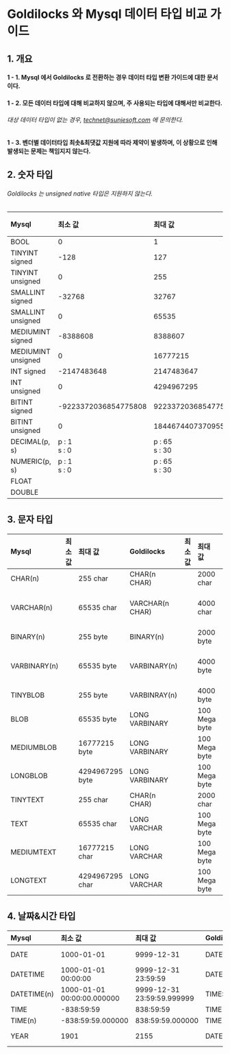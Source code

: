 # Goldilocks 와 Mysql 데이터 타입 비교 가이드

## 1. 개요

#### 1 - 1. Mysql 에서 Goldilocks 로 전환하는 경우 데이터 타입 변환 가이드에 대한 문서이다.

#### 1 - 2. 모든 데이터 타입에 대해 비교하지 않으며, 주 사용되는 타입에 대해서만 비교한다.

###### 대상 데이터 타입이 없는 경우, technet@sunjesoft.com 에 문의한다.

#### 1 - 3. 벤더별 데이터타입 최솟&최댓값 지원에 따라 제약이 발생하며, 이 상황으로 인해 발생되는 문제는 책임지지 않는다.


## 2. 숫자 타입

###### Goldilocks 는 unsigned native 타입은 지원하지 않는다.

<h6>

| Mysql | 최소 값 | 최대 값 | Goldilocks | 최솟값 | 최댓값 | 비고 |
|:--     |:--      |:--      |:--         |:--      |:--      |:-- |
| BOOL | 0 | 1 | BOOLEAN | FALSE | TRUE | |
| TINYINT signed | -128 | 127 | NUMBER(3) | -999 | 999 | |
| TINYINT unsigned | 0 | 255 | NUMBER(3) | -999 | 999 | |
| SMALLINT signed | -32768 | 32767 | NUMBER(5, 0) | -99999 | 99999 | |
| SMALLINT unsigned | 0 | 65535 | NUMBER(5, 0) | -99999 | 99999 | |
| MEDIUMINT signed | -8388608 | 8388607 | NUMBER(7, 0) | -9999999 | 9999999 | |
| MEDIUMINT unsigned | 0 | 16777215 | NUMBER(8, 0) | -99999999 | 99999999 | |
| INT signed | -2147483648 | 2147483647 | NUMBER(10, 0) | -9999999999 | 9999999999 | |
| INT unsigned | 0 | 4294967295 | NUMBER(10, 0) | -9999999999 | 9999999999 | |
| BITINT signed | -9223372036854775808 | 9223372036854775807 | NUMBER(19, 0) | -9999999999999999999 | 9999999999999999999 | |
| BITINT unsigned | 0 | 18446744073709551615 | NUMBER(20, 0) | -99999999999999999999 | 99999999999999999999 | |
| DECIMAL(p, s) | p : 1<br/>s : 0 | p : 65<br/>s : 30 | DECIMAL(p, s) | p : 1<br/>s : -84 | p : 38<br/>s : 127 | |
| NUMERIC(p, s) | p : 1<br/>s : 0 | p : 65<br/>s : 30 | NUMERIC(p, s) | p : 1<br/>s : -84 | p : 38<br/>s : 127 | |
| FLOAT | | | NATIVE_REAL | | | |
| DOUBLE | | | NATIVE_DOUBLE | | | |

</h6>

## 3. 문자 타입

<h6>

| Mysql | 최소 값 | 최대 값 | Goldilocks | 최소 값 | 최대 값 | 비고 |
|:--     |:--      |:--      |:--         |:--      |:--      |:--   |
| CHAR(n) | | 255 char | CHAR(n CHAR) | | 2000 char | |
| VARCHAR(n) | | 65535 char | VARCHAR(n CHAR) | | 4000 char | 4000 char 이상<br/>LONG VARCHAR |
| BINARY(n) | | 255 byte | BINARY(n) | | 2000 byte | |
| VARBINARY(n) | | 65535 byte | VARBINARY(n) | | 4000 byte | 4000 byte 이상<br/>LONG VARBINARY |
| TINYBLOB | | 255 byte | VARBINRAY(n) | | 4000 byte | |
| BLOB | | 65535 byte | LONG VARBINARY | | 100 Mega byte | |
| MEDIUMBLOB | | 16777215 byte | LONG VARBINARY | | 100 Mega byte | |
| LONGBLOB | | 4294967295 byte | LONG VARBINARY | | 100 Mega byte | |
| TINYTEXT | | 255 char | CHAR(n CHAR) | | 2000 char | |
| TEXT | | 65535 char | LONG VARCHAR | | 100 Mega byte | |
| MEDIUMTEXT | | 16777215 char | LONG VARCHAR | | 100 Mega byte | |
| LONGTEXT | | 4294967295 char | LONG VARCHAR | | 100 Mega byte | |

</h6>

## 4. 날짜&시간 타입

<h6>

| Mysql | 최소 값 | 최대 값 | Goldilocks | 최소 값 | 최대 값 | 비고 |
|:--    |:--      |:--      |:--         |:--      |:--      |:--   |
| DATE  | 1000-01-01 | 9999-12-31 | DATE | 4714-11-24 BC | 9999-12-31 AD | YYYY-MM-DD HH24:MI:SS |
| DATETIME | 1000-01-01 00:00:00 | 9999-12-31 23:59:59 | DATE | 4714-11-24 00:00:00 BC | 9999-12-31  23:59:59 AD | YYYY-MM-DD HH24:MI:SS |
| DATETIME(n) | 1000-01-01 00:00:00.000000 | 9999-12-31 23:59:59.999999 | TIMESTAMP | 4714-11-24 BC | 9999-12-31 AD | YYYY-MM-DD HH24:MI:SS.FF6 |
| TIME | -838:59:59 | 838:59:59 | TIME | 00:00:00.000000 | 23:59:59.999999 | HH24:MI:SS.FF6 |
| TIME(n) | -838:59:59.000000 | 838:59:59.000000 | TIME | 00:00:00.000000 | 23:59:59.999999 | HH24:MI:SS.FF6 |
| YEAR | 1901 | 2155 | DATE |  4714-11-24 BC | 9999-12-31 AD | YYYY-MM-DD HH24:MI:SS |

</h6>
